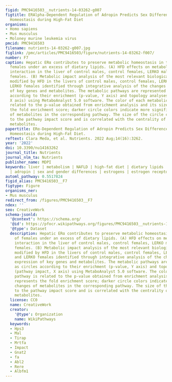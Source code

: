 ```yaml
---
figid: PMC9416503__nutrients-14-03262-g007
figtitle: ERAlpha-Dependent Regulation of Adropin Predicts Sex Differences in Liver
  Homeostasis during High-Fat Diet
organisms:
- Homo sapiens
- Mus musculus
- Moloney murine leukemia virus
pmcid: PMC9416503
filename: nutrients-14-03262-g007.jpg
figlink: /pmc/articles/PMC9416503/figure/nutrients-14-03262-f007/
number: F7
caption: Hepatic ERα contributes to preserve metabolic homeostasis in the liver of
  females under an excess of dietary lipids. (A) HFD effects on metabolite–metabolite
  interaction in the liver of control males, control females, LERKO males, and LERKO
  females. (B) Metabolic impact analysis of the most relevant biological pathways
  modified by HFD in the livers of control males, control females, LERKO males, and
  LERKO females identified through integrative analysis of the changes in the expression
  of key genes and metabolites. The metabolic pathways are represented as circles
  according to their enrichment (p-value, Y axis) and topology analyses (pathway impact,
  X axis) using MetaboAnalyst 5.0 software. The color of each metabolic pathway is
  related to the p-value obtained from enrichment analysis and its size represents
  the fold enrichment score; darker circle colors indicate more significant changes
  of metabolites in the corresponding pathway. The size of the circle corresponds
  to the pathway impact score and is correlated with the centrality of the involved
  metabolites.
papertitle: ERα-Dependent Regulation of Adropin Predicts Sex Differences in Liver
  Homeostasis during High-Fat Diet.
reftext: Clara Meda, et al. Nutrients. 2022 Aug;14(16):3262.
year: '2022'
doi: 10.3390/nu14163262
journal_title: Nutrients
journal_nlm_ta: Nutrients
publisher_name: MDPI
keywords: liver | metabolism | NAFLD | high-fat diet | dietary lipids | hepatokines
  | adropin | sex and gender differences | estrogens | estrogen receptor alpha
automl_pathway: 0.5517824
figid_alias: PMC9416503__F7
figtype: Figure
organisms_ner:
- Mus musculus
redirect_from: /figures/PMC9416503__F7
ndex: ''
seo: CreativeWork
schema-jsonld:
  '@context': https://schema.org/
  '@id': https://pfocr.wikipathways.org/figures/PMC9416503__nutrients-14-03262-g007.html
  '@type': Dataset
  description: Hepatic ERα contributes to preserve metabolic homeostasis in the liver
    of females under an excess of dietary lipids. (A) HFD effects on metabolite–metabolite
    interaction in the liver of control males, control females, LERKO males, and LERKO
    females. (B) Metabolic impact analysis of the most relevant biological pathways
    modified by HFD in the livers of control males, control females, LERKO males,
    and LERKO females identified through integrative analysis of the changes in the
    expression of key genes and metabolites. The metabolic pathways are represented
    as circles according to their enrichment (p-value, Y axis) and topology analyses
    (pathway impact, X axis) using MetaboAnalyst 5.0 software. The color of each metabolic
    pathway is related to the p-value obtained from enrichment analysis and its size
    represents the fold enrichment score; darker circle colors indicate more significant
    changes of metabolites in the corresponding pathway. The size of the circle corresponds
    to the pathway impact score and is correlated with the centrality of the involved
    metabolites.
  license: CC0
  name: CreativeWork
  creator:
    '@type': Organization
    name: WikiPathways
  keywords:
  - Hps3
  - Mal
  - Tirap
  - Mrtfa
  - Impact
  - Gnat2
  - fa
  - Abl2
  - Rere
  - Albfm1
---
```

